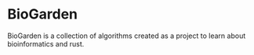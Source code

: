 # BioGarden
BioGarden is a collection of algorithms created as a project to learn about bioinformatics and rust. 
